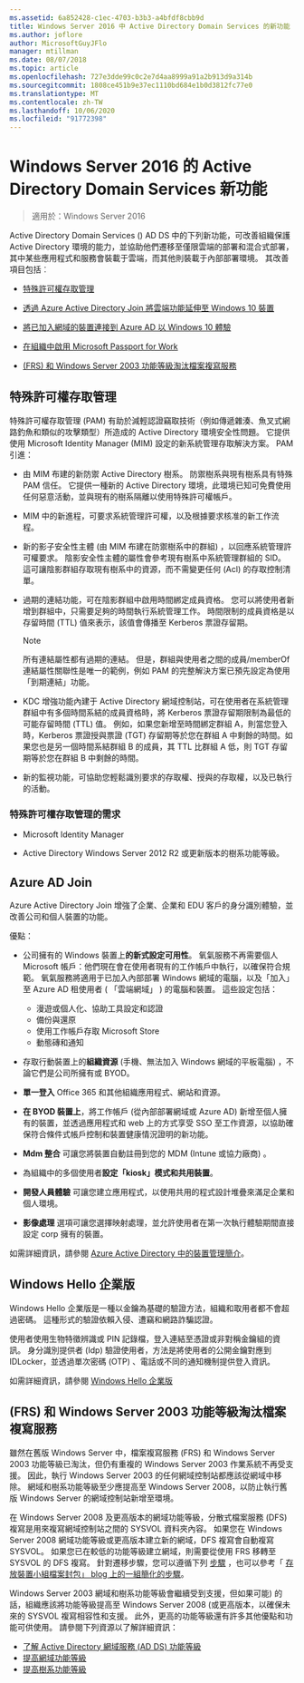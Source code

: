 ```yaml
---
ms.assetid: 6a852428-c1ec-4703-b3b3-a4bfdf8cbb9d
title: Windows Server 2016 中 Active Directory Domain Services 的新功能
ms.author: joflore
author: MicrosoftGuyJFlo
manager: mtillman
ms.date: 08/07/2018
ms.topic: article
ms.openlocfilehash: 727e3dde99c0c2e7d4aa8999a91a2b913d9a314b
ms.sourcegitcommit: 1808ce451b9e37ec1110bd684e1b0d3812fc77e0
ms.translationtype: MT
ms.contentlocale: zh-TW
ms.lasthandoff: 10/06/2020
ms.locfileid: "91772398"
---
```

# <a name="whats-new-in-active-directory-domain-services-for-windows-server-2016"></a>Windows Server 2016 的 Active Directory Domain Services 新功能

>適用於：Windows Server 2016

Active Directory Domain Services () AD DS 中的下列新功能，可改善組織保護 Active Directory 環境的能力，並協助他們遷移至僅限雲端的部署和混合式部署，其中某些應用程式和服務會裝載于雲端，而其他則裝載于內部部署環境。 其改善項目包括︰

- [特殊許可權存取管理](/microsoft-identity-manager/pam/privileged-identity-management-for-active-directory-domain-services)

- [透過 Azure Active Directory Join 將雲端功能延伸至 Windows 10 裝置](/azure/active-directory/devices/overview)

- [將已加入網域的裝置連接到 Azure AD 以 Windows 10 體驗](/azure/active-directory/devices/hybrid-azuread-join-plan)

- [在組織中啟用 Microsoft Passport for Work](/windows/security/identity-protection/hello-for-business/hello-identity-verification)

- [ (FRS) 和 Windows Server 2003 功能等級淘汰檔案複寫服務](ad-ds/active-directory-functional-levels.md)

## <a name="privileged-access-management"></a>特殊許可權存取管理

特殊許可權存取管理 (PAM) 有助於減輕認證竊取技術（例如傳遞雜湊、魚叉式網路釣魚和類似的攻擊類型）所造成的 Active Directory 環境安全性問題。 它提供使用 Microsoft Identity Manager (MIM) 設定的新系統管理存取解決方案。 PAM 引進：

- 由 MIM 布建的新防禦 Active Directory 樹系。 防禦樹系與現有樹系具有特殊 PAM 信任。 它提供一種新的 Active Directory 環境，此環境已知可免費使用任何惡意活動，並與現有的樹系隔離以使用特殊許可權帳戶。

- MIM 中的新進程，可要求系統管理許可權，以及根據要求核准的新工作流程。

- 新的影子安全性主體 (由 MIM 布建在防禦樹系中的群組) ，以回應系統管理許可權要求。 陰影安全性主體的屬性會參考現有樹系中系統管理群組的 SID。 這可讓陰影群組存取現有樹系中的資源，而不需變更任何 (Acl) 的存取控制清單。

- 過期的連結功能，可在陰影群組中啟用時間綁定成員資格。 您可以將使用者新增到群組中，只需要足夠的時間執行系統管理工作。 時間限制的成員資格是以存留時間 (TTL) 值來表示，該值會傳播至 Kerberos 票證存留期。

    > [!NOTE]
    > 所有連結屬性都有過期的連結。 但是，群組與使用者之間的成員/memberOf 連結屬性關聯性是唯一的範例，例如 PAM 的完整解決方案已預先設定為使用「到期連結」功能。

- KDC 增強功能內建于 Active Directory 網域控制站，可在使用者在系統管理群組中有多個時間系結的成員資格時，將 Kerberos 票證存留期限制為最低的可能存留時間 (TTL) 值。 例如，如果您新增至時間綁定群組 A，則當您登入時，Kerberos 票證授與票證 (TGT) 存留期等於您在群組 A 中剩餘的時間。如果您也是另一個時間系結群組 B 的成員，其 TTL 比群組 A 低，則 TGT 存留期等於您在群組 B 中剩餘的時間。

- 新的監視功能，可協助您輕鬆識別要求的存取權、授與的存取權，以及已執行的活動。

### <a name="requirements-for-privileged-access-management"></a>特殊許可權存取管理的需求

- Microsoft Identity Manager

- Active Directory Windows Server 2012 R2 或更新版本的樹系功能等級。

## <a name="azure-ad-join"></a>Azure AD Join

Azure Active Directory Join 增強了企業、企業和 EDU 客戶的身分識別體驗，並改善公司和個人裝置的功能。

優點：

- 公司擁有的 Windows 裝置上**的新式設定可用性**。 氧氣服務不再需要個人 Microsoft 帳戶：他們現在會在使用者現有的工作帳戶中執行，以確保符合規範。 氧氣服務將適用于已加入內部部署 Windows 網域的電腦，以及「加入」至 Azure AD 租使用者 ( 「雲端網域」 ) 的電腦和裝置。 這些設定包括：

   - 漫遊或個人化、協助工具設定和認證
   - 備份與還原
   - 使用工作帳戶存取 Microsoft Store
   - 動態磚和通知

- 存取行動裝置上的**組織資源** (手機、無法加入 Windows 網域的平板電腦) ，不論它們是公司所擁有或 BYOD。
- **單一登入** Office 365 和其他組織應用程式、網站和資源。
- **在 BYOD 裝置上**，將工作帳戶 (從內部部署網域或 Azure AD) 新增至個人擁有的裝置，並透過應用程式和 web 上的方式享受 SSO 至工作資源，以協助確保符合條件式帳戶控制和裝置健康情況證明的新功能。
- **Mdm 整合** 可讓您將裝置自動註冊到您的 MDM (Intune 或協力廠商) 。
- 為組織中的多個使用者**設定「kiosk」模式和共用裝置**。
- **開發人員體驗** 可讓您建立應用程式，以使用共用的程式設計堆疊來滿足企業和個人環境。
- **影像處理** 選項可讓您選擇映射處理，並允許使用者在第一次執行體驗期間直接設定 corp 擁有的裝置。

如需詳細資訊，請參閱 [Azure Active Directory 中的裝置管理簡介](/azure/active-directory/devices/overview)。

## <a name="windows-hello-for-business"></a>Windows Hello 企業版

Windows Hello 企業版是一種以金鑰為基礎的驗證方法，組織和取用者都不會超過密碼。 這種形式的驗證依賴入侵、遭竊和網路詐騙認證。

使用者使用生物特徵辨識或 PIN 記錄檔，登入連結至憑證或非對稱金鑰組的資訊。 身分識別提供者 (Idp) 驗證使用者，方法是將使用者的公開金鑰對應到 IDLocker，並透過單次密碼 (OTP) 、電話或不同的通知機制提供登入資訊。

如需詳細資訊，請參閱 [Windows Hello 企業版](/windows/security/identity-protection/hello-for-business/hello-identity-verification)

## <a name="deprecation-of-file-replication-service-frs-and-windows-server-2003-functional-levels"></a> (FRS) 和 Windows Server 2003 功能等級淘汰檔案複寫服務

雖然在舊版 Windows Server 中，檔案複寫服務 (FRS) 和 Windows Server 2003 功能等級已淘汰，但仍有重複的 Windows Server 2003 作業系統不再受支援。 因此，執行 Windows Server 2003 的任何網域控制站都應該從網域中移除。 網域和樹系功能等級至少應提高至 Windows Server 2008，以防止執行舊版 Windows Server 的網域控制站新增至環境。

在 Windows Server 2008 及更高版本的網域功能等級，分散式檔案服務 (DFS) 複寫是用來複寫網域控制站之間的 SYSVOL 資料夾內容。 如果您在 Windows Server 2008 網域功能等級或更高版本建立新的網域，DFS 複寫會自動複寫 SYSVOL。 如果您已在較低的功能等級建立網域，則需要從使用 FRS 移轉至 SYSVOL 的 DFS 複寫。 針對遷移步驟，您可以遵循下列 [步驟](/previous-versions/windows/it-pro/windows-server-2008-r2-and-2008/dd640019\(v=ws.10\)) ，也可以參考「 [存放裝置小組檔案封包」 blog 上的一組簡化的步驟](https://techcommunity.microsoft.com/t5/storage-at-microsoft/bg-p/FileCAB)。

Windows Server 2003 網域和樹系功能等級會繼續受到支援，但如果可能) 的話，組織應該將功能等級提高至 Windows Server 2008 (或更高版本，以確保未來的 SYSVOL 複寫相容性和支援。 此外，更高的功能等級還有許多其他優點和功能可供使用。 請參閱下列資源以了解詳細資訊：

- [了解 Active Directory 網域服務 (AD DS) 功能等級](ad-ds/active-directory-functional-levels.md)
- [提高網域功能等級](/previous-versions/windows/it-pro/windows-server-2008-r2-and-2008/cc753104\(v=ws.11\))
- [提高樹系功能等級](/previous-versions/windows/it-pro/windows-server-2008-r2-and-2008/cc730985\(v=ws.11\))
